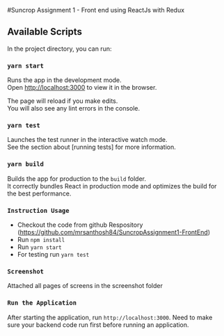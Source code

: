#Suncrop Assignment 1 - Front end using ReactJs with Redux

## Available Scripts

In the project directory, you can run:

### `yarn start`

Runs the app in the development mode.<br />
Open [http://localhost:3000](http://localhost:3000) to view it in the browser.

The page will reload if you make edits.<br />
You will also see any lint errors in the console.

### `yarn test`

Launches the test runner in the interactive watch mode.<br />
See the section about [running tests] for more information.

### `yarn build`

Builds the app for production to the `build` folder.<br />
It correctly bundles React in production mode and optimizes the build for the best performance.

### `Instruction Usage`

- Checkout the code from github Respository (https://github.com/mrsanthosh84/SuncropAssignment1-FrontEnd)
- Run `npm install`
- Run `yarn start`
- For testing run `yarn test`

### `Screenshot`
Attached all pages of screens in the screenshot folder

### `Run the Application`
After starting the application, run `http://localhost:3000`. Need to make sure your backend code run first before running an application.
